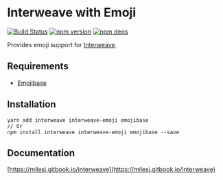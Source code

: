 # Interweave with Emoji

[![Build Status](https://travis-ci.org/milesj/interweave.svg?branch=master)](https://travis-ci.org/milesj/interweave)
[![npm version](https://badge.fury.io/js/interweave-emoji.svg)](https://www.npmjs.com/package/interweave-emoji)
[![npm deps](https://david-dm.org/milesj/interweave-emoji.svg)](https://www.npmjs.com/package/interweave-emoji)

Provides emoji support for [Interweave](https://github.com/milesj/interweave).

## Requirements

- [Emojibase](https://github.com/milesj/emojibase)

## Installation

```
yarn add interweave interweave-emoji emojibase
// Or
npm install interweave interweave-emoji emojibase --save
```

## Documentation

[https://milesj.gitbook.io/interweave](https://milesj.gitbook.io/interweave)
